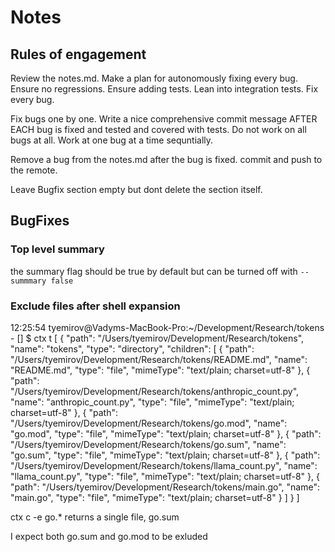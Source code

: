 # Notes

## Rules of engagement

Review the notes.md. Make a plan for autonomously fixing every bug. Ensure no regressions. Ensure adding tests. Lean into integration tests. Fix every bug.

Fix bugs one by one. Write a nice comprehensive commit message AFTER EACH bug is fixed and tested and covered with tests. Do not work on all bugs at all. Work at one bug at a time sequntially. 

Remove a bug from the notes.md after the bug is fixed. commit and push to the remote.

Leave Bugfix section empty but dont delete the section itself.

## BugFixes

### Top level summary

the summary flag should be true by default but can be turned off with `--summmary false`

### Exclude files after shell expansion

12:25:54 tyemirov@Vadyms-MacBook-Pro:~/Development/Research/tokens - [] $ ctx t
[
  {
    "path": "/Users/tyemirov/Development/Research/tokens",
    "name": "tokens",
    "type": "directory",
    "children": [
      {
        "path": "/Users/tyemirov/Development/Research/tokens/README.md",
        "name": "README.md",
        "type": "file",
        "mimeType": "text/plain; charset=utf-8"
      },
      {
        "path": "/Users/tyemirov/Development/Research/tokens/anthropic_count.py",
        "name": "anthropic_count.py",
        "type": "file",
        "mimeType": "text/plain; charset=utf-8"
      },
      {
        "path": "/Users/tyemirov/Development/Research/tokens/go.mod",
        "name": "go.mod",
        "type": "file",
        "mimeType": "text/plain; charset=utf-8"
      },
      {
        "path": "/Users/tyemirov/Development/Research/tokens/go.sum",
        "name": "go.sum",
        "type": "file",
        "mimeType": "text/plain; charset=utf-8"
      },
      {
        "path": "/Users/tyemirov/Development/Research/tokens/llama_count.py",
        "name": "llama_count.py",
        "type": "file",
        "mimeType": "text/plain; charset=utf-8"
      },
      {
        "path": "/Users/tyemirov/Development/Research/tokens/main.go",
        "name": "main.go",
        "type": "file",
        "mimeType": "text/plain; charset=utf-8"
      }
    ]
  }
]

ctx c -e go.*  returns a single file, go.sum

I expect both go.sum and go.mod to be exluded
